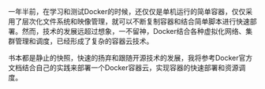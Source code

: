 一年半前，在学习和测试Docker的时候，还仅仅是单机运行的简单容器，仅仅采用了层次化文件系统和映像管理，就可以不断复制容器和结合简单脚本进行快速部署。然而，技术的发展远超过想象，一不留神，Docker结合各种虚拟化网络、集群管理和调度，已经形成了复杂的容器云技术。

书本都是静止的快照，快速的扬弃和跟随开源技术的发展，我将参考Docker官方文档结合自己的实践来部署一个Docker容器云，实现容器的快速部署和资源调度。